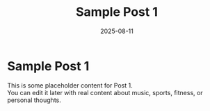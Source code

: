 ﻿---
title: Sample Post 1
date: 2025-08-11
tags: [sample, post]
description: This is a sample description for Post 1.
---

# Sample Post 1

This is some placeholder content for Post 1.  
You can edit it later with real content about music, sports, fitness, or personal thoughts.
